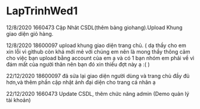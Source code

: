 # LapTrinhWed1
12/8/2020 1660473 Cập Nhât CSDL(thêm bảng giohang).Upload Khung giao diện giỏ hàng.

12/8/2020 18600097 upload khung giao diện trang chủ. (  dạ thầy cho em xin lỗi vì github còn khá mới mẻ với chúng em nên là mong thầy thông cảm cho việc bạn upload bằng account của em ạ và có 1 bạn nhóm em phải về vì đám mất của người thân nên bạn đó xin thiếu đợt này ạ :(   )


22/12/2020 18600097 đã sửa lại giao diện người dùng và trang chủ đầy đủ hơn,và thêm phần cập nhật ảnh đại diện cho trang cá nhân ạ

22/12/2020 1660473 Update CSDL, thêm chức năng admin (Demo quản lý tài khoản)

